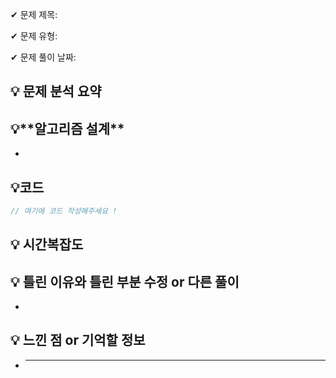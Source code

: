 ✔ 문제 제목:

✔ 문제 유형:

✔ 문제 풀이 날짜:

## 💡 문제 분석 요약

## 💡\***\*알고리즘 설계\*\***

-

## 💡코드

```javascript
// 여기에 코드 작성해주세요 !
```

## 💡 시간복잡도

## 💡 틀린 이유와 틀린 부분 수정 or 다른 풀이

-

## 💡 느낀 점 or 기억할 정보

- ***
